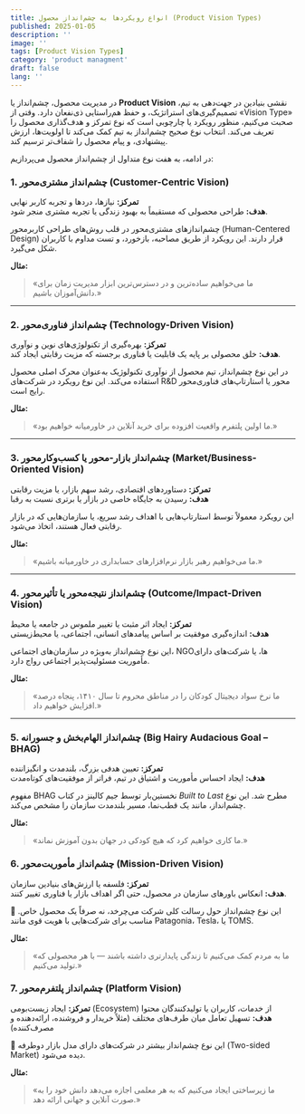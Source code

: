```yaml
---
title: انواع رویکردها به چشم‌انداز محصول (Product Vision Types)
published: 2025-01-05
description: ''
image: ''
tags: [Product Vision Types]
category: 'product managment'
draft: false
lang: ''
---
```


در مدیریت محصول، چشم‌انداز یا **Product Vision** نقشی بنیادین در جهت‌دهی به تیم، تصمیم‌گیری‌های استراتژیک، و حفظ هم‌راستایی ذی‌نفعان دارد. وقتی از «Vision Type» صحبت می‌کنیم، منظور رویکرد یا چارچوبی است که نوع تمرکز و هدف‌گذاری محصول را تعریف می‌کند. انتخاب نوع صحیح چشم‌انداز به تیم کمک می‌کند تا اولویت‌ها، ارزش پیشنهادی، و پیام محصول را شفاف‌تر ترسیم کند.

در ادامه، به هفت نوع متداول از چشم‌انداز محصول می‌پردازیم:

### 1. چشم‌انداز مشتری‌محور (Customer-Centric Vision)

**تمرکز:** نیازها، دردها و تجربه کاربر نهایی  
**هدف:** طراحی محصولی که مستقیماً به بهبود زندگی یا تجربه مشتری منجر شود.

چشم‌اندازهای مشتری‌محور در قلب روش‌های طراحی کاربرمحور (Human-Centered Design) قرار دارند. این رویکرد از طریق مصاحبه، بازخورد، و تست مداوم با کاربران شکل می‌گیرد.

**مثال:**

> «ما می‌خواهیم ساده‌ترین و در دسترس‌ترین ابزار مدیریت زمان برای دانش‌آموزان باشیم.»

---

### 2. چشم‌انداز فناوری‌محور (Technology-Driven Vision)

**تمرکز:** بهره‌گیری از تکنولوژی‌های نوین و نوآوری  
**هدف:** خلق محصولی بر پایه یک قابلیت یا فناوری برجسته که مزیت رقابتی ایجاد کند.

در این نوع چشم‌انداز، تیم محصول از نوآوری تکنولوژیک به‌عنوان محرک اصلی محصول استفاده می‌کند. این نوع رویکرد در شرکت‌های R&D محور یا استارتاپ‌های فناوری‌محور رایج است.

**مثال:**

> «ما اولین پلتفرم واقعیت افزوده برای خرید آنلاین در خاورمیانه خواهیم بود.»

---

### 3. چشم‌انداز بازار-محور یا کسب‌وکارمحور (Market/Business-Oriented Vision)

**تمرکز:** دستاوردهای اقتصادی، رشد سهم بازار، یا مزیت رقابتی  
**هدف:** رسیدن به جایگاه خاصی در بازار یا برتری نسبت به رقبا

این رویکرد معمولاً توسط استارتاپ‌هایی با اهداف رشد سریع، یا سازمان‌هایی که در بازار رقابتی فعال هستند، اتخاذ می‌شود.

**مثال:**

> «ما می‌خواهیم رهبر بازار نرم‌افزارهای حسابداری در خاورمیانه باشیم.»

---

### 4. چشم‌انداز نتیجه‌محور یا تأثیرمحور (Outcome/Impact-Driven Vision)

**تمرکز:** ایجاد اثر مثبت یا تغییر ملموس در جامعه یا محیط  
**هدف:** اندازه‌گیری موفقیت بر اساس پیامدهای انسانی، اجتماعی، یا محیط‌زیستی

این نوع چشم‌انداز به‌ویژه در سازمان‌های اجتماعی، NGOها، یا شرکت‌های دارای مأموریت مسئولیت‌پذیر اجتماعی رواج دارد.

**مثال:**

> «ما نرخ سواد دیجیتال کودکان را در مناطق محروم تا سال ۱۴۱۰، پنجاه درصد افزایش خواهیم داد.»

---

### 5. چشم‌انداز الهام‌بخش و جسورانه (Big Hairy Audacious Goal – BHAG)

**تمرکز:** تعیین هدفی بزرگ، بلندمدت و انگیزاننده  
**هدف:** ایجاد احساس مأموریت و اشتیاق در تیم، فراتر از موفقیت‌های کوتاه‌مدت

مفهوم BHAG نخستین‌بار توسط جیم کالینز در کتاب _Built to Last_ مطرح شد. این نوع چشم‌انداز، مانند یک قطب‌نما، مسیر بلندمدت سازمان را مشخص می‌کند.

**مثال:**

> «ما کاری خواهیم کرد که هیچ کودکی در جهان بدون آموزش نماند.»

### 6. چشم‌انداز مأموریت‌محور (Mission-Driven Vision)

**تمرکز:** فلسفه یا ارزش‌های بنیادین سازمان  
**هدف:** انعکاس باورهای سازمان در محصول، حتی اگر اهداف بازار یا فناوری تغییر کنند.

🔹 این نوع چشم‌انداز حول رسالت کلی شرکت می‌چرخد، نه صرفاً یک محصول خاص. مناسب برای شرکت‌هایی با هویت قوی مانند Patagonia، Tesla، یا TOMS.

**مثال:**

> «ما به مردم کمک می‌کنیم تا زندگی پایدارتری داشته باشند — با هر محصولی که تولید می‌کنیم.»

### 7. چشم‌انداز پلتفرم‌محور (Platform Vision)

**تمرکز:** ایجاد زیست‌بومی (Ecosystem) از خدمات، کاربران یا تولیدکنندگان محتوا  
**هدف:** تسهیل تعامل میان طرف‌های مختلف (مثلاً خریدار و فروشنده، ارائه‌دهنده و مصرف‌کننده)

🔹 این نوع چشم‌انداز بیشتر در شرکت‌های دارای مدل بازار دوطرفه (Two-sided Market) دیده می‌شود.

**مثال:**

> «ما زیرساختی ایجاد می‌کنیم که به هر معلمی اجازه می‌دهد دانش خود را به صورت آنلاین و جهانی ارائه دهد.»
